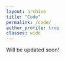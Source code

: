 ```yaml
---
layout: archive
title: "Code"
permalink: /code/
author_profile: true
classes: wide
---
```

Will be updated soon!